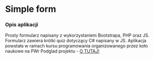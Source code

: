 # Simple form
### Opis aplikacji
Prosty formularz napisany z wykorzystaniem Bootstrapa, PHP oraz JS. Formularz zawiera krótki quiz dotyczący C# napisany w JS. Aplikacja powstała w ramach kursu programowania organizowanego przez koło naukowe na PWr
Podglad projektu - [O TUTAJ!](http://time4it.pl/kredek)